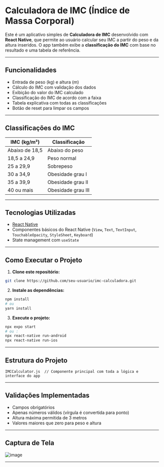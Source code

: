 #  Calculadora de IMC (Índice de Massa Corporal)

Este é um aplicativo simples de **Calculadora de IMC** desenvolvido com **React Native**, que permite ao usuário calcular seu IMC a partir do peso e da altura inseridos. O app também exibe a **classificação do IMC** com base no resultado e uma tabela de referência.

---

##  Funcionalidades

* Entrada de peso (kg) e altura (m)
* Cálculo do IMC com validação dos dados
* Exibição do valor do IMC calculado
* Classificação do IMC de acordo com a faixa
* Tabela explicativa com todas as classificações
* Botão de reset para limpar os campos

---

##  Classificações do IMC

| IMC (kg/m²)    | Classificação      |
| -------------- | ------------------ |
| Abaixo de 18,5 | Abaixo do peso     |
| 18,5 a 24,9    | Peso normal        |
| 25 a 29,9      | Sobrepeso          |
| 30 a 34,9      | Obesidade grau I   |
| 35 a 39,9      | Obesidade grau II  |
| 40 ou mais     | Obesidade grau III |

---

##  Tecnologias Utilizadas

* [React Native](https://reactnative.dev/)
* Componentes básicos do React Native (`View`, `Text`, `TextInput`, `TouchableOpacity`, `StyleSheet`, `Keyboard`)
* State management com `useState`

---

##  Como Executar o Projeto

1. **Clone este repositório:**

```bash
git clone https://github.com/seu-usuario/imc-calculadora.git
```

2. **Instale as dependências:**

```bash
npm install
# ou
yarn install
```

3. **Execute o projeto:**

```bash
npx expo start
# ou :
npx react-native run-android
npx react-native run-ios
```

---

##  Estrutura do Projeto

```
IMCCalculator.js  // Componente principal com toda a lógica e interface do app
```

---

##  Validações Implementadas

* Campos obrigatórios
* Apenas números válidos (vírgula é convertida para ponto)
* Altura máxima permitida de 3 metros
* Valores maiores que zero para peso e altura

---

##  Captura de Tela
![image](https://github.com/user-attachments/assets/2325591e-8b56-4a7c-ae18-15be378c9e27) 

 


---
